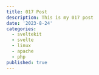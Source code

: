 ```yaml
---
title: 017 Post
description: This is my 017 post
date: '2023-8-24'
categories:
  - sveltekit
  - svelte
  - linux
  - apache
  - php
published: true
---
```


